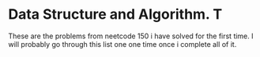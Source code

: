 # Data Structure and Algorithm. T
These are the problems from neetcode 150 i have solved for the first time. 
I will probably go through this list one one time once i complete all of it. 